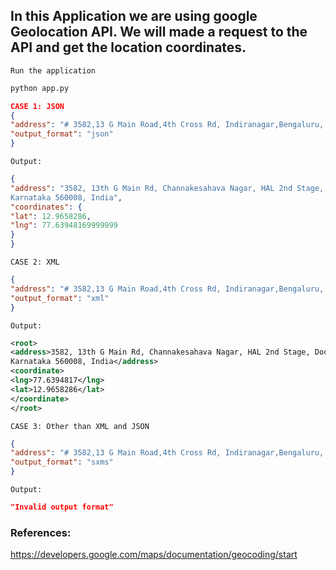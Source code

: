 <h2> In this Application we are using google Geolocation API.
We will made a request to the API and get the location coordinates.</h1>


`Run the application`

```python
python app.py
```
```json
CASE 1: JSON
{
"address": "# 3582,13 G Main Road,4th Cross Rd, Indiranagar,Bengaluru, Karnataka 560008",
"output_format": "json"
}
```
`Output:`

```json
{
"address": "3582, 13th G Main Rd, Channakesahava Nagar, HAL 2nd Stage, Doopanahalli, Indiranagar, Bengaluru,
Karnataka 560008, India",
"coordinates": {
"lat": 12.9658286,
"lng": 77.63948169999999
}
}
```
`CASE 2: XML`
```json
{
"address": "# 3582,13 G Main Road,4th Cross Rd, Indiranagar,Bengaluru, Karnataka 560008",
"output_format": "xml"
}
```
`Output:`
```xml
<root>
<address>3582, 13th G Main Rd, Channakesahava Nagar, HAL 2nd Stage, Doopanahalli, Indiranagar, Bengaluru,
Karnataka 560008, India</address>
<coordinate>
<lng>77.6394817</lng>
<lat>12.9658286</lat>
</coordinate>
</root>
```
`CASE 3: Other than XML and JSON`
```json
{
"address": "# 3582,13 G Main Road,4th Cross Rd, Indiranagar,Bengaluru, Karnataka 560008",
"output_format": "sxms"
}
```
`Output:`
```json
"Invalid output format"
```

### References:
https://developers.google.com/maps/documentation/geocoding/start